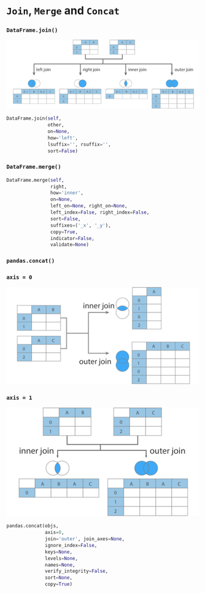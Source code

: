 # `Join`, `Merge` and `Concat`

### `DataFrame.join()`

![Join](../Python/Image/Join.png)

```python
DataFrame.join(self, 
               other, 
               on=None, 
               how='left', 
               lsuffix='', rsuffix='', 
               sort=False)
```


### `DataFrame.merge()`

```python
DataFrame.merge(self, 
                right, 
                how='inner', 
                on=None, 
                left_on=None, right_on=None, 
                left_index=False, right_index=False, 
                sort=False, 
                suffixes=('_x', '_y'), 
                copy=True, 
                indicator=False, 
                validate=None)
```

### `pandas.concat()`

### `axis = 0`
![Join](../Python/Image/ConcatAxis0.png)

### `axis = 1`
![Join](../Python/Image/ConcatAxis1.png)

```python
pandas.concat(objs, 
              axis=0, 
              join='outer', join_axes=None, 
              ignore_index=False, 
              keys=None, 
              levels=None, 
              names=None, 
              verify_integrity=False, 
              sort=None, 
              copy=True)
```
